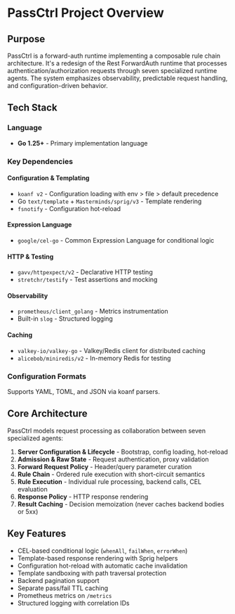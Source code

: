 # PassCtrl Project Overview

## Purpose

PassCtrl is a forward-auth runtime implementing a composable rule chain architecture. It's a redesign of the Rest ForwardAuth runtime that processes authentication/authorization requests through seven specialized runtime agents. The system emphasizes observability, predictable request handling, and configuration-driven behavior.

## Tech Stack

### Language
- **Go 1.25+** - Primary implementation language

### Key Dependencies

#### Configuration & Templating
- `koanf v2` - Configuration loading with env > file > default precedence
- Go `text/template` + `Masterminds/sprig/v3` - Template rendering
- `fsnotify` - Configuration hot-reload

#### Expression Language
- `google/cel-go` - Common Expression Language for conditional logic

#### HTTP & Testing
- `gavv/httpexpect/v2` - Declarative HTTP testing
- `stretchr/testify` - Test assertions and mocking

#### Observability
- `prometheus/client_golang` - Metrics instrumentation
- Built-in `slog` - Structured logging

#### Caching
- `valkey-io/valkey-go` - Valkey/Redis client for distributed caching
- `alicebob/miniredis/v2` - In-memory Redis for testing

### Configuration Formats
Supports YAML, TOML, and JSON via koanf parsers.

## Core Architecture

PassCtrl models request processing as collaboration between seven specialized agents:

1. **Server Configuration & Lifecycle** - Bootstrap, config loading, hot-reload
2. **Admission & Raw State** - Request authentication, proxy validation
3. **Forward Request Policy** - Header/query parameter curation
4. **Rule Chain** - Ordered rule execution with short-circuit semantics
5. **Rule Execution** - Individual rule processing, backend calls, CEL evaluation
6. **Response Policy** - HTTP response rendering
7. **Result Caching** - Decision memoization (never caches backend bodies or 5xx)

## Key Features

- CEL-based conditional logic (`whenAll`, `failWhen`, `errorWhen`)
- Template-based response rendering with Sprig helpers
- Configuration hot-reload with automatic cache invalidation
- Template sandboxing with path traversal protection
- Backend pagination support
- Separate pass/fail TTL caching
- Prometheus metrics on `/metrics`
- Structured logging with correlation IDs
